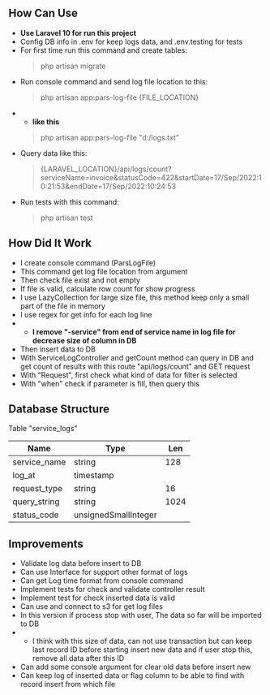 ## How Can Use
- **Use Laravel 10 for run this project**
- Config DB info in .env for keep logs data, and .env.testing for tests
- For first time run this command and create tables:
   > php artisan migrate
- Run console command and send log file location to this:
   > php artisan app:pars-log-file {FILE_LOCATION}
- - **like this**
   > php artisan app:pars-log-file "d:/logs.txt"
- Query data like this:
   > {LARAVEL_LOCATION}/api/logs/count?serviceName=invoice&statusCode=422&startDate=17/Sep/2022:10:21:53&endDate=17/Sep/2022:10:24:53
- Run tests with this command:
   > php artisan test

## How Did It Work
- I create console command (ParsLogFile)
- This command get log file location from argument
- Then check file exist and not empty
- If file is valid, calculate row count for show progress
- I use LazyCollection for large size file, this method keep only a small part of the file in memory
- I use regex for get info for each log line
- - **I remove "-service" from end of service name in log file for decrease size of column in DB**
- Then insert data to DB
- With ServiceLogController and getCount method can query in DB and get count of results
with this route "api/logs/count" and GET request
- With "Request", first check what kind of data for filter is selected
- With "when" check if parameter is fill, then query this

## Database Structure
Table "service_logs"

| Name         | Type | Len  |
|--------------|---|------|
| service_name | string | 128  |  
| log_at       | timestamp |
| request_type | string | 16   |    
| query_string | string | 1024 |
|  status_code | unsignedSmallInteger |

## Improvements
- Validate log data before insert to DB
- Can use Interface for support other format of logs
- Can get Log time format from console command
- Implement tests for check and validate controller result
- Implement test for check inserted data is valid
- Can use and connect to s3 for get log files
- In this version if process stop with user, The data so far will be imported to DB
- - I think with this size of data, can not use transaction but can keep last
record ID before starting insert new data and if user stop this, remove all
data after this ID
- Can add some console argument for clear old data before insert new
- Can keep log of inserted data or flag column to be able to find with record 
insert from which file
